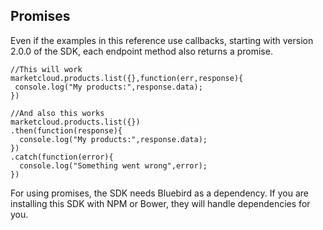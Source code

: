 

## Promises

Even if the examples in this reference use callbacks, starting with version 2.0.0 of the SDK, each endpoint method also returns a promise.

```
//This will work
marketcloud.products.list({},function(err,response){
 console.log("My products:",response.data);
})

//And also this works
marketcloud.products.list({})
.then(function(response){
  console.log("My products:",response.data);
})
.catch(function(error){
  console.log("Something went wrong",error);
})

```

For using promises, the SDK needs Bluebird as a dependency. If you are installing this SDK with NPM or Bower, they will handle dependencies for you.